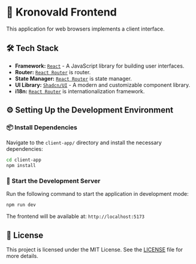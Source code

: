 # 🎨 Kronovald Frontend

This application for web browsers implements a client interface.

## 🛠️ Tech Stack

- **Framework:** [`React`](https://react.dev/) - A JavaScript library for building user interfaces.
- **Router:** [`React Router`](https://reactrouter.com/) is router.
- **State Manager:** [`React Router`](https://tanstack.com/query/) is state manager.
- **UI Library:** [`Shadcn/UI`](https://ui.shadcn.com/) - A modern and customizable component library.
- **i18n:** [`React Router`](https://www.i18next.com/) is internationalization framework.

## ⚙️ Setting Up the Development Environment

### 📦 Install Dependencies

Navigate to the `client-app/` directory and install the necessary dependencies:

```bash
cd client-app
npm install
```

### 🚀 Start the Development Server

Run the following command to start the application in development mode:

```bash
npm run dev
```

The frontend will be available at: `http://localhost:5173`

## 📜 License

This project is licensed under the MIT License. See the [LICENSE](./LICENSE) file for more details.
